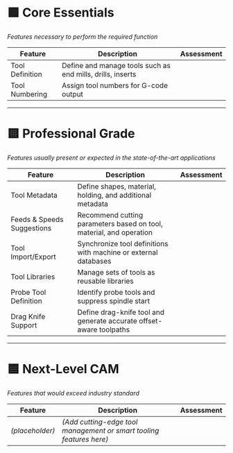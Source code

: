 # 🟩 Core Essentials
*Features necessary to perform the required function*

| Feature | Description | Assessment |
|--------|-------------|------------|
| Tool Definition | Define and manage tools such as end mills, drills, inserts | |
| Tool Numbering | Assign tool numbers for G-code output | |

---

# 🟨 Professional Grade
*Features usually present or expected in the state-of-the-art applications*

| Feature | Description | Assessment |
|--------|-------------|------------|
| Tool Metadata | Define shapes, material, holding, and additional metadata | |
| Feeds & Speeds Suggestions | Recommend cutting parameters based on tool, material, and operation | |
| Tool Import/Export | Synchronize tool definitions with machine or external databases | |
| Tool Libraries | Manage sets of tools as reusable libraries | |
| Probe Tool Definition | Identify probe tools and suppress spindle start | |
| Drag Knife Support | Define drag-knife tool and generate accurate offset-aware toolpaths | |

---

# 🟦 Next-Level CAM
*Features that would exceed industry standard*

| Feature | Description | Assessment |
|--------|-------------|------------|
| *(placeholder)* | *(Add cutting-edge tool management or smart tooling features here)* | |
